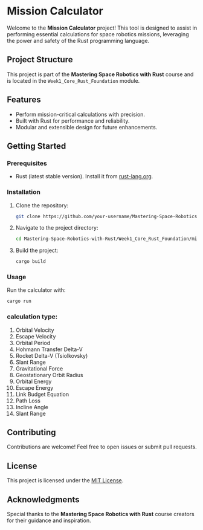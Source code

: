 # Mission Calculator

Welcome to the **Mission Calculator** project! This tool is designed to assist in performing essential calculations for space robotics missions, leveraging the power and safety of the Rust programming language.

## Project Structure

This project is part of the **Mastering Space Robotics with Rust** course and is located in the `Week1_Core_Rust_Foundation` module.

## Features

- Perform mission-critical calculations with precision.
- Built with Rust for performance and reliability.
- Modular and extensible design for future enhancements.

## Getting Started

### Prerequisites

- Rust (latest stable version). Install it from [rust-lang.org](https://www.rust-lang.org/).

### Installation

1. Clone the repository:
    ```bash
    git clone https://github.com/your-username/Mastering-Space-Robotics-with-Rust.git
    ```
2. Navigate to the project directory:
    ```bash
    cd Mastering-Space-Robotics-with-Rust/Week1_Core_Rust_Foundation/mission_calculator
    ```
3. Build the project:
    ```bash
    cargo build
    ```

### Usage

Run the calculator with:
```bash
cargo run
```

### calculation type:
1. Orbital Velocity  
2. Escape Velocity  
3. Orbital Period  
4. Hohmann Transfer Delta-V  
5. Rocket Delta-V (Tsiolkovsky)  
6. Slant Range  
7. Gravitational Force  
8. Geostationary Orbit Radius  
9. Orbital Energy  
10. Escape Energy  
11. Link Budget Equation  
12. Path Loss  
13. Incline Angle  
14. Slant Range  

## Contributing

Contributions are welcome! Feel free to open issues or submit pull requests.

## License

This project is licensed under the [MIT License](LICENSE).

## Acknowledgments

Special thanks to the **Mastering Space Robotics with Rust** course creators for their guidance and inspiration.